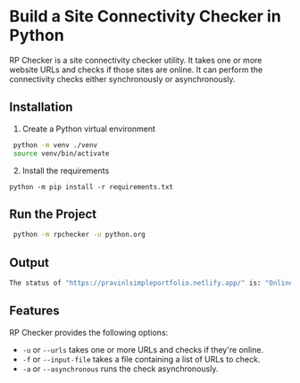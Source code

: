 # Build a Site Connectivity Checker in Python

RP Checker is a site connectivity checker utility. It takes one or more website URLs and checks if those sites are online. It can perform the connectivity checks either synchronously or asynchronously.

## Installation

1. Create a Python virtual environment

```sh
 python -m venv ./venv
 source venv/bin/activate
```

2. Install the requirements

```
python -m pip install -r requirements.txt
```

## Run the Project

```sh
 python -m rpchecker -u python.org
```

## Output
```sh
The status of "https://pravinlsimpleportfolio.netlify.app/" is: "Online!" 👍
```

## Features

RP Checker provides the following options:

- `-u` or `--urls` takes one or more URLs and checks if they're online.
- `-f` or `--input-file` takes a file containing a list of URLs to check.
- `-a` or `--asynchronous` runs the check asynchronously.


